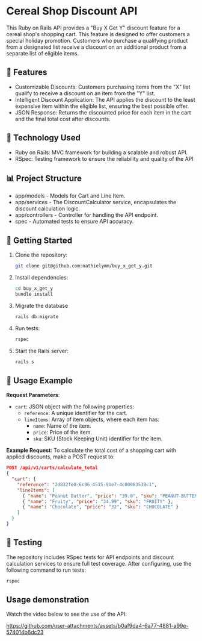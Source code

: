 # Cereal Shop Discount API
This Ruby on Rails API provides a "Buy X Get Y" discount feature for a cereal shop's shopping cart. This feature is designed to offer customers a special holiday promotion. Customers who purchase a qualifying product from a designated list receive a discount on an additional product from a separate list of eligible items.

## 📝 Features
  - Customizable Discounts: Customers purchasing items from the "X" list qualify to receive a discount on an item from the "Y" list.
  - Intelligent Discount Application: The API applies the discount to the least expensive item within the eligible list, ensuring the best possible offer.
  - JSON Response: Returns the discounted price for each item in the cart and the final total cost after discounts.
    
## 🔧 Technology Used
  - Ruby on Rails: MVC framework for building a scalable and robust API.
  - RSpec: Testing framework to ensure the reliability and quality of the API

## 📊 Project Structure
  - app/models - Models for Cart and Line Item.
  - app/services - The DiscountCalculator service, encapsulates the discount calculation logic.
  - app/controllers - Controller for handling the API endpoint.
  - spec - Automated tests to ensure API accuracy.

## 🚀 Getting Started
  1. Clone the repository:
     ```bash
     git clone git@github.com:nathielymm/buy_x_get_y.git
     ```

  2. Install dependencies:
     ```bash
     cd buy_x_get_y
     bundle install
     ```
  3. Migrate the database
     ```bash
     rails db:migrate
     ```
  4. Run tests:
      ```bash
     rspec
     ```
  5. Start the Rails server:
     ```bash
     rails s
     ```
     
## 📌 Usage Example
**Request Parameters**:
- `cart`: JSON object with the following properties:
  - `reference`: A unique identifier for the cart.
  - `lineItems`: Array of item objects, where each item has:
    - `name`: Name of the item.
    - `price`: Price of the item.
    - `sku`: SKU (Stock Keeping Unit) identifier for the item.

**Example Request**:
To calculate the total cost of a shopping cart with applied discounts, make a POST request to:
```json
POST /api/v1/carts/calculate_total
{
  "cart": {
    "reference": "2d832fe0-6c96-4515-9be7-4c00983539c1",
    "lineItems": [
      { "name": "Peanut Butter", "price": "39.0", "sku": "PEANUT-BUTTER" },
      { "name": "Fruity", "price": "34.99", "sku": "FRUITY" },
      { "name": "Chocolate", "price": "32", "sku": "CHOCOLATE" }
    ]
  }
}
```
##  🧪 Testing
The repository includes RSpec tests for API endpoints and discount calculation services to ensure full test coverage. After configuring, use the following command to run tests:
```bash
rspec
```

## Usage demonstration
Watch the video below to see the use of the API:

https://github.com/user-attachments/assets/b0af9da4-6a77-4881-a99e-574014b6dc23


